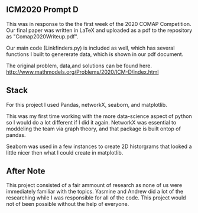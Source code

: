 ## ICM2020 Prompt D

This was in response to the the first week of the 2020 COMAP Competition. Our final
paper was written in LaTeX and uploaded as a pdf to the repository as "Comap2020Writeup.pdf".

Our main code (Linkfinders.py) is included as well, which has several functions I built 
to genererate data, which is shown in our pdf document. 

The original problem, data,and solutions can be found here.
http://www.mathmodels.org/Problems/2020/ICM-D/index.html

## Stack
For this project  I used Pandas, networkX, seaborn, and matplotlib.

This was my first time working with the more data-science aspect of python
so I would do a lot different if I did it again. NetworkX was essential to moddeling the 
team via graph theory, and that package is built ontop of pandas. 

Seaborn was used in a few instances to create 2D historgrams that looked a little nicer
then what I could create in matplotlib.

## After Note
This project consisted of a fair ammount of research as none of us were immediately familiar with the topics.
Yasmine and Andrew did a lot of the researching while I was responsible for all of the code. This project would 
not of been possible without the help of everyone.
